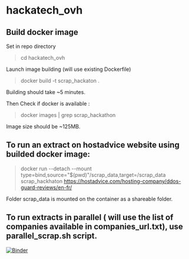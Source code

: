 # hackatech_ovh


## Build docker image
Set in repo directory
> cd hackatech_ovh



Launch image building (will use existing Dockerfile)
> docker build -t scrap_hackaton .

Building should take ~5 minutes.

Then Check if docker is available :
> docker images | grep scrap_hackathon

Image size should be ~125MB.


## To run an extract on hostadvice website using builded docker image:

> docker run --detach --mount type=bind,source="$(pwd)"/scrap_data,target=/scrap_data scrap_hackhaton https://hostadvice.com/hosting-company/ddos-guard-reviews/en-fr/

Folder scrap_data is mounted on the container as a shareable folder.



## To run extracts in parallel ( will use the list of companies available in companies_url.txt), use parallel_scrap.sh script.
[![Binder](https://mybinder.org/badge_logo.svg)](https://mybinder.org/v2/gh/tdenimal/hackatech_ovh/wip_OVH?filepath=OVHack.ipynb)

